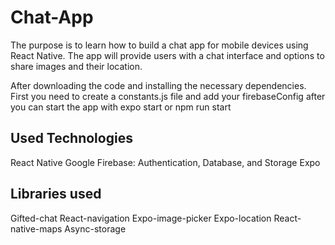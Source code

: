 # Chat-App

The purpose is to learn how to build a chat app for mobile devices using React Native. The app will
provide users with a chat interface and options to share images and their
location.

After downloading the code and installing the necessary dependencies.
First you need to create a constants.js file and add your firebaseConfig after you can start the app with expo start or npm run start

## Used Technologies

React Native
Google Firebase: Authentication, Database, and Storage
Expo

## Libraries used

Gifted-chat
React-navigation
Expo-image-picker
Expo-location
React-native-maps
Async-storage
